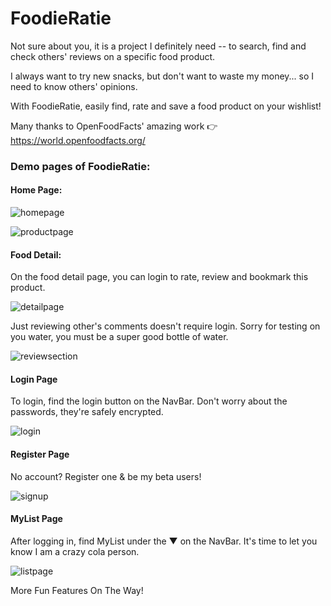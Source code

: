 # FoodieRatie

<p>Not sure about you, it is a project I definitely need -- to search, find and check others' reviews on a specific food product.</p>
<p>I always want to try new snacks, but don't want to waste my money... so I need to know others' opinions.</p>
<p>With FoodieRatie, easily find, rate and save a food product on your wishlist!</p>

Many thanks to OpenFoodFacts' amazing work 👉 https://world.openfoodfacts.org/

<h3>Demo pages of FoodieRatie:</h3>

<h4>Home Page:</h4>

![homepage](https://user-images.githubusercontent.com/49942226/202852575-824b76d0-fb0e-424b-8f5a-ddfb8e5cc233.png)

![productpage](https://user-images.githubusercontent.com/49942226/202852595-d4731211-9081-4965-887e-ceefb9593187.png)

<h4>Food Detail:</h4>
On the food detail page, you can login to rate, review and bookmark this product.

![detailpage](https://user-images.githubusercontent.com/49942226/202852728-82e534cd-5a33-4855-bd71-df54e300f33e.png)

Just reviewing other's comments doesn't require login. Sorry for testing on you water, you must be a super good bottle of water.

![reviewsection](https://user-images.githubusercontent.com/49942226/202852741-0c582b31-1254-46dd-b0c0-4f363feaf7b8.png)

<h4>Login Page</h4>
To login, find the login button on the NavBar. Don't worry about the passwords, they're safely encrypted.

![login](https://user-images.githubusercontent.com/49942226/202852831-3ca1d8ae-0758-44f9-845b-66ca844f3a71.png)

<h4>Register Page</h4>
No account? Register one & be my beta users!

![signup](https://user-images.githubusercontent.com/49942226/202852902-67143c68-06b0-4842-be5d-c1aa7905b6e4.png)

<h4>MyList Page</h4>
After logging in, find MyList under the ▼ on the NavBar. It's time to let you know I am a crazy cola person.

![listpage](https://user-images.githubusercontent.com/49942226/202852932-a4be38a7-7752-439a-bede-1ed28961f708.png)

More Fun Features On The Way!
